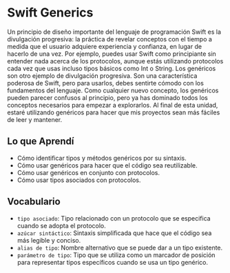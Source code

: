 # Swift Generics

Un principio de diseño importante del lenguaje de programación Swift es la divulgación progresiva: la práctica de revelar conceptos con el tiempo a medida que el usuario adquiere experiencia y confianza, en lugar de hacerlo de una vez. Por ejemplo, puedes usar Swift como principiante sin entender nada acerca de los protocolos, aunque estás utilizando protocolos cada vez que usas incluso tipos básicos como Int o String.
Los genéricos son otro ejemplo de divulgación progresiva. Son una característica poderosa de Swift, pero para usarlos, debes sentirte cómodo con los fundamentos del lenguaje. Como cualquier nuevo concepto, los genéricos pueden parecer confusos al principio, pero ya has dominado todos los conceptos necesarios para empezar a explorarlos. Al final de esta unidad, estaré utilizando genéricos para hacer que mis proyectos sean más fáciles de leer y mantener.

## Lo que Aprendí
- Cómo identificar tipos y métodos genéricos por su sintaxis.
- Cómo usar genéricos para hacer que el código sea reutilizable.
- Cómo usar genéricos en conjunto con protocolos.
- Cómo usar tipos asociados con protocolos.

## Vocabulario
- `tipo asociado`: Tipo relacionado con un protocolo que se especifica cuando se adopta el protocolo.
- `azúcar sintáctico`: Sintaxis simplificada que hace que el código sea más legible y conciso.
- `alias de tipo`: Nombre alternativo que se puede dar a un tipo existente.
- `parámetro de tipo`: Tipo que se utiliza como un marcador de posición para representar tipos específicos cuando se usa un tipo genérico.

